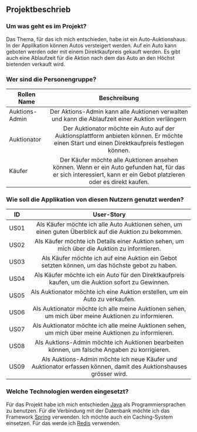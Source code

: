 ## Projektbeschrieb

### Um was geht es im Projekt?
Das Thema, für das ich mich entschieden, habe ist ein Auto-Auktionshaus. In der Applikation können Autos versteigert werden. Auf ein Auto kann geboten werden oder mit einem Direktkaufpreis gekauft werden. Es gibt auch eine Ablaufzeit für die Aktion nach dem das Auto an den Höchst bietenden verkauft wird.

### Wer sind die Personengruppe?

| Rollen Name | Beschreibung  |
| -----|:-------------:|
| Auktions-Admin | Der Aktions-Admin kann alle Auktionen verwalten und kann die Ablaufzeit einer Auktion verlängern |
| Auktionator | Der Auktionator möchte ein Auto auf der Auktionsplattform anbieten können. Er möchte einen Start und einen Direktkaufpreis festlegen können.|
| Käufer | Der Käufer möchte alle Auktionen ansehen können. Wenn er ein Auto gefunden hat, für das er sich interessiert, kann er ein Gebot platzieren oder es direkt  kaufen. |

### Wie soll die Applikation von diesen Nutzern genutzt werden?

| ID | User-Story  |
| -----|:-------------:|
| US01 | Als Käufer möchte ich alle Auto Auktionen sehen, um einen guten Überblick auf die Auktion zu bekommen. |
| US02 | Als Käufer möchte ich Details einer Auktion sehen, um mich über die Auktion zu informieren. |
| US03 | Als Käufer möchte ich auf eine Auktion ein Gebot setzten können, um das höchste gebot zu haben. |
| US04 | Als Käufer möchte ich ein Auto für den Direktkaufpreis kaufen, um die Auktion sofort zu Gewinnen. |
| US05 | Als Auktionator möchte ich eine Auktion erstellen, um ein Auto zu verkaufen. |
| US06 | Als Auktionator möchte ich alle meine Auktionen sehen, um mich über meine Auktionen zu informieren. |
| US07 | Als Auktionator möchte ich alle meine Auktionen sehen, um mich über meine Auktionen zu informieren. |
| US08 | Als Auktions-Admin möchte ich Auktionen bearbeiten können, um falsche Angaben zu korrigieren. |
| US09 | Als Auktions-Admin möchte ich neue Käufer und Auktionator erfassen können, damit des Auktionshauses grösser wird. |

### Welche Technologien werden eingesetzt?

Für das Projekt habe ich mich entschieden [Java](https://www.java.com/) als Programmiersprachen zu benutzen. Für die Verbindung mit der Datenbank möchte ich das Framework [Spring](https://spring.io) verwenden. Ich möchte auch ein Caching-System einsetzen. Für das werde ich [Redis](https://redis.io) verwenden.
